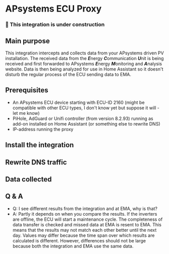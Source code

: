 # APsystems ECU Proxy

### &#x1F534; This integration is under construction

## Main purpose
This integration intercepts and collects data from your APsystems driven PV installation. 
The received data from the ***E***nergy ***C***ommunication ***U***nit is being received and first forwarded to APsystems ***E***nergy ***M***onitoring and ***A***nalysis website.
Data is then being analyzed for use in Home Assistant so it doesn't disturb the regular process of the ECU sending data to EMA.

## Prerequisites
- An APsystems ECU device starting with ECU-ID 2160 (might be compatible with other ECU types, I don't know yet but suppose it will - let me know)
- PiHole, AdGuard or Unifi controller (from version 8.2.93) running as add-on installed on Home Assistant (or something else to rewrite DNS)
- IP-address running the proxy

## Install the integration

## Rewrite DNS traffic

## Data collected

## Q & A
- Q: I see different results from the integration and at EMA, why is that?
- A: Partly it depends on when you compare the results. If the inverters are offline, the ECU will start a maintenance cycle. The completeness of data transfer is checked and missed data at EMA is resent to EMA. This means that the results may not match each other better until the next day. Values ​​may differ because the time span over which results are calculated is different. However, differences should not be large because both the integration and EMA use the same data.
